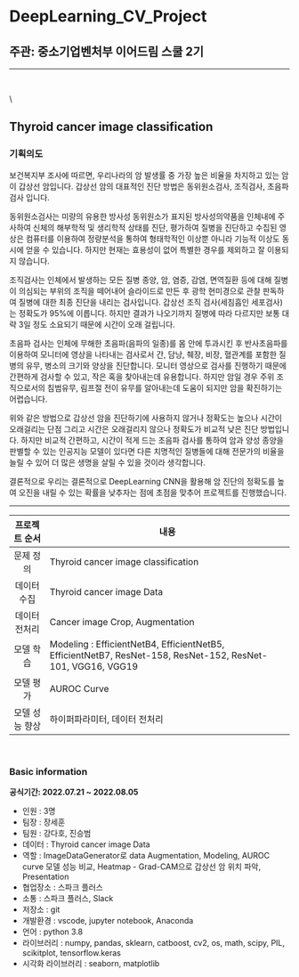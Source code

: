 <h1> DeepLearning_CV_Project</h1>

<h2> 주관: 중소기업벤처부 이어드림 스쿨 2기</h2>

---

<br>

\\<!-- ![image]('https://github.com/danid77/DeepLearning_CV_Project/blob/main/imgs/national-cancer-institute-LnvCEXQwC-o-unsplash.jpg') -->

<h2>Thyroid cancer image classification</h2>

<h3> 기획의도</h3>
보건복지부 조사에 따르면, 우리나라의 암 발생률 중 가장 높은 비율을 차지하고 있는 암이 갑상선 암입니다. 
갑상선 암의 대표적인 진단 방법은 동위원소검사, 조직검사, 초음파 검사 입니다. 

동위원소검사는 미량의 유용한 방사성 동위원소가 표지된 방사성의약품을 인체내에 주사하여 신체의 해부학적 및 생리학적 상태를 진단, 평가하여 질병을 진단하고 수집된 영상은 컴퓨터를 이용하여 정량분석을 통하여 형태학적인 이상뿐 아니라 기능적 이상도 동시에 얻을 수 있습니다. 하지만 현재는 효용성이 없어 특별한 경우를 제외하고 잘 이용되지 않습니다.

조직검사는 인체에서 발생하는 모든 질병 종양, 암, 염증, 감염, 면역질환 등에 대해 질병이 의심되는 부위의 조직을 떼어내어 슬라이드로 만든 후 광학 현미경으로 관찰 판독하여 질병에 대한 최종 진단을 내리는 검사입니다. 갑상선 조직 검사(세침흡인 세포검사)는 정확도가 95%에 이릅니다. 하지만 결과가 나오기까지 질병에 따라 다르지만 보통 대략 3일 정도 소요되기 때문에 시간이 오래 걸립니다.

초음파 검사는 인체에 무해한 초음파(음파의 일종)를 몸 안에 투과시킨 후 반사초음파를 이용하여 모니터에 영상을 나타내는 검사로서 간, 담낭, 췌장, 비장, 혈관계를 포함한 질병의 유무, 병소의 크기와 양상을 진단합니다. 모니터 영상으로 검사를 진행하기 때문에 간편하게 검사할 수 있고, 작은 혹을 찾아내는데 유용합니다. 하지만 암일 경우 주위 조직으로서의 침범유무, 림프절 전이 유무를 알아내는데 도움이 되지만 암을 확진하기는 어렵습니다.

위와 같은 방법으로 갑상선 암을 진단하기에 사용하지 않거나 정확도는 높으나 시간이 오래걸리는 단점 그리고 시간은 오래걸리지 않으나 정확도가 비교적 낮은 진단 방법입니다. 하지만 비교적 간편하고, 시간이 적게 드는 초음파 검사를 통하여 암과 양성 종양을 판별할 수 있는 인공지능 모델이 있다면 다른 치명적인 질병들에 대해 전문가의 비율을 늘릴 수 있어 더 많은 생명을 살릴 수 있을 것이라 생각합니다.

결론적으로 우리는 결론적으로 DeepLearning CNN을 활용해 암 진단의 정확도를 높여 오진을 내릴 수 있는 확률을 낮추자는 점에 초점을 맞추어 프로젝트를 진행했습니다.
<br>



---


|  프로젝트 순서 |     내용    |
|:------------------:| -----|
|문제 정의|Thyroid cancer image classification|
|데이터 수집|Thyroid cancer image Data |   
|데이터 전처리|Cancer image Crop,  Augmentation|
|모델 학습|Modeling : EfficientNetB4, EfficientNetB5, EfficientNetB7, ResNet-158, ResNet-152, ResNet-101, VGG16, VGG19|
|모델 평가|AUROC Curve|
|모델 성능 향상| 하이퍼파라미터, 데이터 전처리 |


<br>

<h3> Basic information</h3>

**공식기간: 2022.07.21 ~ 2022.08.05**

- 인원 : 3명
- 팀장 : 장세훈
- 팀원 : 강다호, 진승범
- 데이터 : Thyroid cancer image Data
- 역할 :  ImageDataGenerator로 data Augmentation, Modeling, AUROC curve 모델 성능 비교, Heatmap - Grad-CAM으로 갑상선 암 위치 파악, Presentation
- 협업장소 : 스파크 플러스
- 소통 : 스파크 플러스, Slack
- 저장소 : git
- 개발환경 : vscode, jupyter notebook, Anaconda
- 언어 : python 3.8
- 라이브러리 : numpy, pandas, sklearn, catboost, cv2, os, math, scipy, PIL, scikitplot, tensorflow.keras
- 시각화 라이브러리 : seaborn, matplotlib
